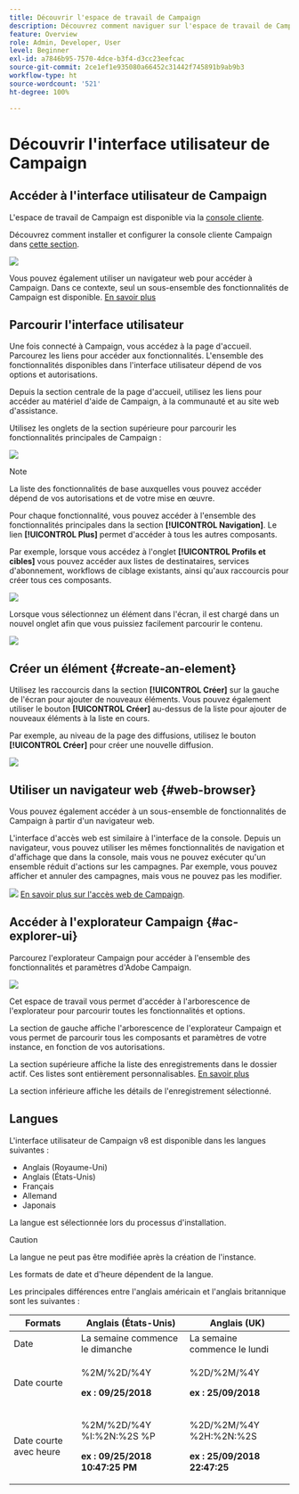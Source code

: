 ```yaml
---
title: Découvrir l'espace de travail de Campaign
description: Découvrez comment naviguer sur l'espace de travail de Campaign, et l'utiliser.
feature: Overview
role: Admin, Developer, User
level: Beginner
exl-id: a7846b95-7570-4dce-b3f4-d3cc23eefcac
source-git-commit: 2ce1ef1e935080a66452c31442f745891b9ab9b3
workflow-type: ht
source-wordcount: '521'
ht-degree: 100%

---
```


# Découvrir l&#39;interface utilisateur de Campaign

## Accéder à l&#39;interface utilisateur de Campaign

L&#39;espace de travail de Campaign est disponible via la [console cliente](../architecture/general-architecture.md).

Découvrez comment installer et configurer la console cliente Campaign dans [cette section](../start/connect.md).

![](assets/home-page.png)

Vous pouvez également utiliser un navigateur web pour accéder à Campaign. Dans ce contexte, seul un sous-ensemble des fonctionnalités de Campaign est disponible. [En savoir plus](#web-browser)

## Parcourir l&#39;interface utilisateur

Une fois connecté à Campaign, vous accédez à la page d&#39;accueil. Parcourez les liens pour accéder aux fonctionnalités. L&#39;ensemble des fonctionnalités disponibles dans l&#39;interface utilisateur dépend de vos options et autorisations.

Depuis la section centrale de la page d&#39;accueil, utilisez les liens pour accéder au matériel d&#39;aide de Campaign, à la communauté et au site web d&#39;assistance.

Utilisez les onglets de la section supérieure pour parcourir les fonctionnalités principales de Campaign :

![](assets/overview-home.png)

>[!NOTE]
>
>La liste des fonctionnalités de base auxquelles vous pouvez accéder dépend de vos autorisations et de votre mise en œuvre.

Pour chaque fonctionnalité, vous pouvez accéder à l&#39;ensemble des fonctionnalités principales dans la section **[!UICONTROL Navigation]**. Le lien **[!UICONTROL Plus]** permet d&#39;accéder à tous les autres composants.

Par exemple, lorsque vous accédez à l&#39;onglet **[!UICONTROL Profils et cibles]** vous pouvez accéder aux listes de destinataires, services d&#39;abonnement, workflows de ciblage existants, ainsi qu&#39;aux raccourcis pour créer tous ces composants.

![](assets/overview-list.png)

Lorsque vous sélectionnez un élément dans l&#39;écran, il est chargé dans un nouvel onglet afin que vous puissiez facilement parcourir le contenu.

![](assets/new-tab.png)

## Créer un élément {#create-an-element}

Utilisez les raccourcis dans la section **[!UICONTROL Créer]** sur la gauche de l&#39;écran pour ajouter de nouveaux éléments. Vous pouvez également utiliser le bouton **[!UICONTROL Créer]** au-dessus de la liste pour ajouter de nouveaux éléments à la liste en cours.

Par exemple, au niveau de la page des diffusions, utilisez le bouton **[!UICONTROL Créer]** pour créer une nouvelle diffusion.

![](assets/new-recipient.png)

## Utiliser un navigateur web {#web-browser}

Vous pouvez également accéder à un sous-ensemble de fonctionnalités de Campaign à partir d&#39;un navigateur web.

L&#39;interface d&#39;accès web est similaire à l&#39;interface de la console. Depuis un navigateur, vous pouvez utiliser les mêmes fonctionnalités de navigation et d&#39;affichage que dans la console, mais vous ne pouvez exécuter qu&#39;un ensemble réduit d&#39;actions sur les campagnes. Par exemple, vous pouvez afficher et annuler des campagnes, mais vous ne pouvez pas les modifier.

![](../assets/do-not-localize/glass.png) [En savoir plus sur l&#39;accès web de Campaign](../start/connect.md#web-access).

## Accéder à l&#39;explorateur Campaign {#ac-explorer-ui}

Parcourez l&#39;explorateur Campaign pour accéder à l&#39;ensemble des fonctionnalités et paramètres d&#39;Adobe Campaign.

![](assets/explorer.png)

Cet espace de travail vous permet d&#39;accéder à l&#39;arborescence de l&#39;explorateur pour parcourir toutes les fonctionnalités et options.

La section de gauche affiche l&#39;arborescence de l&#39;explorateur Campaign et vous permet de parcourir tous les composants et paramètres de votre instance, en fonction de vos autorisations.

La section supérieure affiche la liste des enregistrements dans le dossier actif. Ces listes sont entièrement personnalisables. [En savoir plus](customize-ui.md)

La section inférieure affiche les détails de l&#39;enregistrement sélectionné.


## Langues

L&#39;interface utilisateur de Campaign v8 est disponible dans les langues suivantes :

* Anglais (Royaume-Uni)
* Anglais (États-Unis)
* Français
* Allemand
* Japonais

La langue est sélectionnée lors du processus d&#39;installation.

>[!CAUTION]
>
>La langue ne peut pas être modifiée après la création de l&#39;instance.

Les formats de date et d&#39;heure dépendent de la langue.


Les principales différences entre l&#39;anglais américain et l&#39;anglais britannique sont les suivantes :

<table> 
 <thead> 
  <tr> 
   <th> Formats<br /> </th> 
   <th> Anglais (États-Unis)<br /> </th> 
   <th> Anglais (UK)<br /> </th> 
  </tr> 
 </thead> 
 <tbody> 
  <tr> 
   <td> Date<br /> </td> 
   <td> La semaine commence le dimanche<br /> </td> 
   <td> La semaine commence le lundi<br /> </td> 
  </tr> 
  <tr> 
   <td> Date courte<br /> </td> 
   <td> <p>%2M/%2D/%4Y</p><p><strong>ex : 09/25/2018</strong></p> </td> 
   <td> <p>%2D/%2M/%4Y</p><p><strong>ex : 25/09/2018</strong></p> </td> 
  </tr> 
  <tr> 
   <td> Date courte avec heure<br /> </td> 
   <td> <p>%2M/%2D/%4Y %I:%2N:%2S %P</p><p><strong>ex : 09/25/2018 10:47:25 PM</strong></p> </td> 
   <td> <p>%2D/%2M/%4Y %2H:%2N:%2S</p><p><strong>ex : 25/09/2018 22:47:25</strong></p> </td> 
  </tr> 
 </tbody> 
</table>
